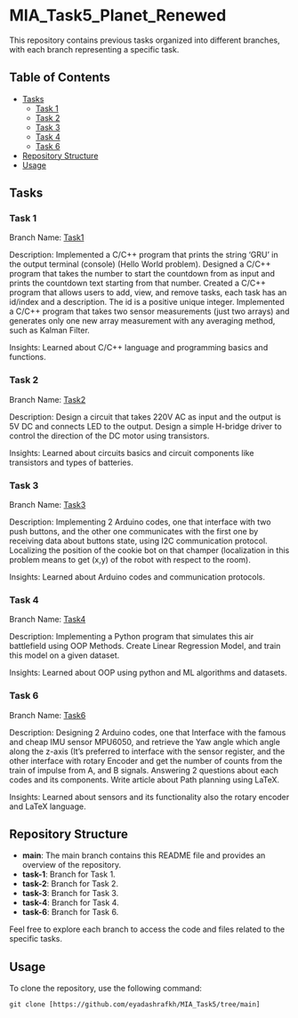 # MIA_Task5_Planet_Renewed

This repository contains previous tasks organized into different branches, with each branch representing a specific task.

## Table of Contents
- [Tasks](#tasks)
  - [Task 1](#Task1)
  - [Task 2](#Task2)
  - [Task 3](#Task3)
  - [Task 4](#Task4)
  - [Task 6](#Task6)
- [Repository Structure](#repository-structure)
- [Usage](#usage)

## Tasks <a name="tasks"></a>

### Task 1 <a name="Task1"></a>

Branch Name: [Task1](../../tree/Task1)

Description: Implemented a C/C++ program that prints the string ‘GRU’ in the output terminal (console) (Hello World problem).
Designed a C/C++ program that takes the number to start the countdown from as input and prints the countdown text starting from that number.
Created a C/C++ program that allows users to add, view, and remove tasks, each task has an id/index and a description. The id is a positive unique integer.
Implemented a C/C++ program that takes two sensor measurements (just two arrays) and generates only one new array measurement with any averaging method, such as Kalman Filter.

Insights: Learned about C/C++ language and programming basics and functions. 

### Task 2 <a name="Task2"></a>

Branch Name: [Task2](../../tree/Task2)

Description: Design a circuit that takes 220V AC as input and the output is 5V DC and connects LED to the output.
Design a simple H-bridge driver to control the direction of the DC motor using transistors.

Insights: Learned about circuits basics and circuit components like transistors and types of batteries.

### Task 3 <a name="Task3"></a>

Branch Name: [Task3](../../tree/Task3)

Description: Implementing 2 Arduino codes, one that interface with two push buttons, and the other one communicates with the first one by receiving data about buttons state, using I2C communication protocol. Localizing the position of the cookie bot on that champer (localization in this problem means to get (x,y) of the robot with respect to the room).

Insights: Learned about Arduino codes and communication protocols.

### Task 4 <a name="Task4"></a>

Branch Name: [Task4](../../tree/Task4)

Description: Implementing a Python program that simulates this air battlefield using OOP Methods.
Create Linear Regression Model, and train this model on a given dataset.

Insights: Learned about OOP using python and ML algorithms and datasets.

### Task 6 <a name="Task6"></a>

Branch Name: [Task6](../../tree/Task6)

Description: Designing 2 Arduino codes, one that Interface with the famous and cheap IMU sensor MPU6050, and retrieve the Yaw angle which angle along the z-axis (It’s preferred to interface with the sensor register, and the other interface with rotary Encoder and get the number of counts from the train of impulse from A, and B signals.
Answering 2 questions about each codes and its components.
Write article about Path planning using LaTeX.

Insights: Learned about sensors and its functionality also the rotary encoder and LaTeX language.

## Repository Structure <a name="repository-structure"></a>

- **main**: The main branch contains this README file and provides an overview of the repository.
- **task-1**: Branch for Task 1.
- **task-2**: Branch for Task 2.
- **task-3**: Branch for Task 3.
- **task-4**: Branch for Task 4.
- **task-6**: Branch for Task 6.

Feel free to explore each branch to access the code and files related to the specific tasks.

## Usage <a name="usage"></a>

To clone the repository, use the following command:

```shell
git clone [https://github.com/eyadashrafkh/MIA_Task5/tree/main]
